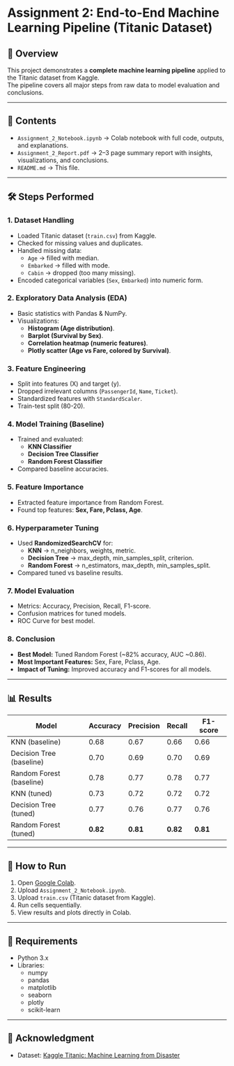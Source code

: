 # Assignment 2: End-to-End Machine Learning Pipeline (Titanic Dataset)

## 📌 Overview
This project demonstrates a **complete machine learning pipeline** applied to the Titanic dataset from Kaggle.  
The pipeline covers all major steps from raw data to model evaluation and conclusions.

---

## 📂 Contents
- `Assignment_2_Notebook.ipynb` → Colab notebook with full code, outputs, and explanations.  
- `Assignment_2_Report.pdf` → 2–3 page summary report with insights, visualizations, and conclusions.  
- `README.md` → This file.  

---

## 🛠️ Steps Performed

### 1. Dataset Handling
- Loaded Titanic dataset (`train.csv`) from Kaggle.
- Checked for missing values and duplicates.
- Handled missing data:
  - `Age` → filled with median.
  - `Embarked` → filled with mode.
  - `Cabin` → dropped (too many missing).
- Encoded categorical variables (`Sex`, `Embarked`) into numeric form.

### 2. Exploratory Data Analysis (EDA)
- Basic statistics with Pandas & NumPy.
- Visualizations:
  - **Histogram (Age distribution)**.
  - **Barplot (Survival by Sex)**.
  - **Correlation heatmap (numeric features)**.
  - **Plotly scatter (Age vs Fare, colored by Survival)**.

### 3. Feature Engineering
- Split into features (X) and target (y).
- Dropped irrelevant columns (`PassengerId`, `Name`, `Ticket`).
- Standardized features with `StandardScaler`.
- Train-test split (80-20).

### 4. Model Training (Baseline)
- Trained and evaluated:
  - **KNN Classifier**
  - **Decision Tree Classifier**
  - **Random Forest Classifier**
- Compared baseline accuracies.

### 5. Feature Importance
- Extracted feature importance from Random Forest.
- Found top features: **Sex, Fare, Pclass, Age**.

### 6. Hyperparameter Tuning
- Used **RandomizedSearchCV** for:
  - **KNN** → n_neighbors, weights, metric.
  - **Decision Tree** → max_depth, min_samples_split, criterion.
  - **Random Forest** → n_estimators, max_depth, min_samples_split.
- Compared tuned vs baseline results.

### 7. Model Evaluation
- Metrics: Accuracy, Precision, Recall, F1-score.
- Confusion matrices for tuned models.
- ROC Curve for best model.

### 8. Conclusion
- **Best Model:** Tuned Random Forest (~82% accuracy, AUC ~0.86).
- **Most Important Features:** Sex, Fare, Pclass, Age.
- **Impact of Tuning:** Improved accuracy and F1-scores for all models.

---

## 📊 Results

| Model                  | Accuracy | Precision | Recall | F1-score |
|-------------------------|----------|-----------|--------|----------|
| KNN (baseline)         | 0.68     | 0.67      | 0.66   | 0.66     |
| Decision Tree (baseline)| 0.70     | 0.69      | 0.70   | 0.69     |
| Random Forest (baseline)| 0.78     | 0.77      | 0.78   | 0.77     |
| KNN (tuned)            | 0.73     | 0.72      | 0.72   | 0.72     |
| Decision Tree (tuned)  | 0.77     | 0.76      | 0.77   | 0.76     |
| Random Forest (tuned)  | **0.82** | **0.81**  | **0.82** | **0.81** |

---

## 🚀 How to Run
1. Open [Google Colab](https://colab.research.google.com/).  
2. Upload `Assignment_2_Notebook.ipynb`.  
3. Upload `train.csv` (Titanic dataset from Kaggle).  
4. Run cells sequentially.  
5. View results and plots directly in Colab.  

---

## 📌 Requirements
- Python 3.x  
- Libraries:
  - numpy  
  - pandas  
  - matplotlib  
  - seaborn  
  - plotly  
  - scikit-learn  

---

## 🙌 Acknowledgment
- Dataset: [Kaggle Titanic: Machine Learning from Disaster](https://www.kaggle.com/c/titanic/data)  
